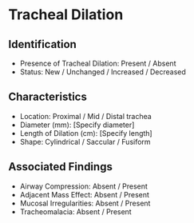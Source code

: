 
# Tracheal Dilation

## Identification
- Presence of Tracheal Dilation: Present / Absent
- Status: New / Unchanged / Increased / Decreased

## Characteristics
- Location: Proximal / Mid / Distal trachea
- Diameter (mm): [Specify diameter]
- Length of Dilation (cm): [Specify length]
- Shape: Cylindrical / Saccular / Fusiform

## Associated Findings
- Airway Compression: Absent / Present
- Adjacent Mass Effect: Absent / Present
- Mucosal Irregularities: Absent / Present
- Tracheomalacia: Absent / Present
